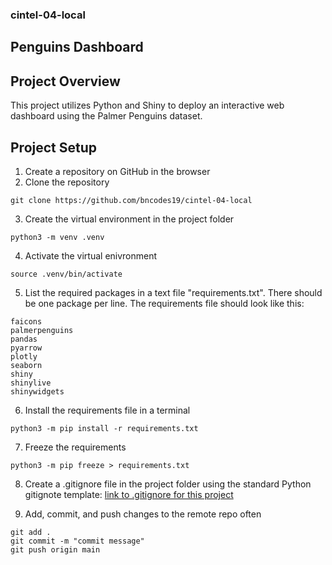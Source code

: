 ### cintel-04-local

## Penguins Dashboard

## Project Overview
This project utilizes Python and Shiny to deploy an interactive web dashboard using the Palmer Penguins dataset.

## Project Setup
1. Create a repository on GitHub in the browser
2. Clone the repository
```
git clone https://github.com/bncodes19/cintel-04-local
```
3. Create the virtual environment in the project folder
``` shell
python3 -m venv .venv
```
4. Activate the virtual enivronment
``` shell
source .venv/bin/activate
```
5. List the required packages in a text file "requirements.txt". There should be one package per line. The requirements file should look like this:
```
faicons
palmerpenguins
pandas
pyarrow
plotly
seaborn
shiny
shinylive
shinywidgets
```
6. Install the requirements file in a terminal
``` shell
python3 -m pip install -r requirements.txt
```
7. Freeze the requirements
``` shell
python3 -m pip freeze > requirements.txt
```
8. Create a .gitignore file in the project folder using the standard Python gitignote template: [link to .gitignore for this project](https://github.com/bncodes19/cintel-04-local/blob/main/.gitignore)

10. Add, commit, and push changes to the remote repo often
```
git add .
git commit -m "commit message"
git push origin main
```
